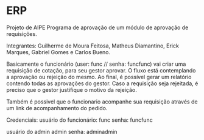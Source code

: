 # ERP
Projeto de AIPE
Programa de aprovação de um módulo de aprovação de requisições.

Integrantes: Guilherme de Moura Feitosa, Matheus Diamantino, Erick Marques, Gabriel Gomes e Carlos Bueno.

Basicamente o funcionário (user: func // senha: funcfunc) vai criar uma requisição de cotação, para seu gestor aprovar. 
O fluxo está contemplando a aprovação ou rejeição do mesmo. Ao final, é possível gerar um relatório contendo todas as aprovações do gestor.
Caso a requisição seja rejeitada, é preciso que o gestor justifique o motivo da rejeição.

Também é possivel que o funcionario acompanhe sua requisição através de um link de acompanhamento do pedido.


Credenciais:
usuário do funcionário:
func
senha:
funcfunc

usuário do admin
admin
senha:
adminadmin
